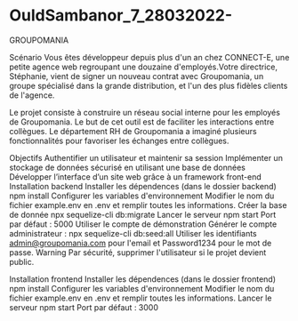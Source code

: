 # OuldSambanor_7_28032022-
GROUPOMANIA

Scénario
Vous êtes développeur depuis plus d'un an chez CONNECT-E, une petite agence web regroupant une douzaine d'employés.Votre directrice, Stéphanie, vient de signer un nouveau contrat avec Groupomania, un groupe spécialisé dans la grande distribution, et l'un des plus fidèles clients de l'agence.

Le projet consiste à construire un réseau social interne pour les employés de Groupomania. Le but de cet outil est de faciliter les interactions entre collègues. Le département RH de Groupomania a imaginé plusieurs fonctionnalités pour favoriser les échanges entre collègues.

Objectifs
Authentifier un utilisateur et maintenir sa session
Implémenter un stockage de données sécurisé en utilisant une base de données
Développer l’interface d’un site web grâce à un framework front-end
Installation backend
Installer les dépendences (dans le dossier backend)
npm install
Configurer les variables d'environnement
Modifier le nom du fichier example.env en .env et remplir toutes les informations.
Créer la base de donnée
npx sequelize-cli db:migrate
Lancer le serveur
npm start
Port par défaut : 5000
Utiliser le compte de démonstration
Générer le compte administrateur :
npx sequelize-cli db:seed:all
Utiliser les identifiants admin@groupomania.com pour l'email et Password1234 pour le mot de passe.
Warning Par sécurité, supprimer l'utilisateur si le projet devient public.

Installation frontend
Installer les dépendences (dans le dossier frontend)
npm install
Configurer les variables d'environnement
Modifier le nom du fichier example.env en .env et remplir toutes les informations.
Lancer le serveur
npm start
Port par défaut : 3000
